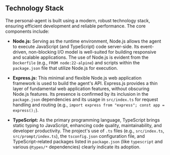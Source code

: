 ## Technology Stack

The personal-agent is built using a modern, robust technology stack, ensuring efficient development and reliable performance. The core components include:

*   **Node.js:** Serving as the runtime environment, Node.js allows the agent to execute JavaScript (and TypeScript) code server-side. Its event-driven, non-blocking I/O model is well-suited for building responsive and scalable applications. The use of Node.js is evident from the `Dockerfile` (e.g., `FROM node:22-alpine`) and scripts within the `package.json` file that utilize Node.js for execution.

*   **Express.js:** This minimal and flexible Node.js web application framework is used to build the agent's API. Express.js provides a thin layer of fundamental web application features, without obscuring Node.js features. Its presence is confirmed by its inclusion in the `package.json` dependencies and its usage in `src/index.ts` for request handling and routing (e.g., `import express from "express"; const app = express();`).

*   **TypeScript:** As the primary programming language, TypeScript brings static typing to JavaScript, enhancing code quality, maintainability, and developer productivity. The project's use of `.ts` files (e.g., `src/index.ts`, `src/prompt/index.ts`), the `tsconfig.json` configuration file, and TypeScript-related packages listed in `package.json` (like `typescript` and various `@types/*` dependencies) clearly indicate its adoption.
